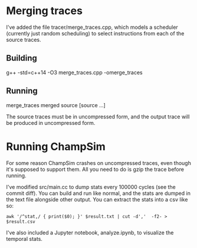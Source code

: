 # Merging traces
I've added the file tracer/merge_traces.cpp, which models a scheduler
(currently just random scheduling) to select instructions from each of the
source traces.

## Building
g++ -std=c++14 -O3 merge_traces.cpp -omerge_traces

## Running
merge_traces merged source [source ...]

The source traces must be in uncompressed form, and the output trace will be
produced in uncompressed form.

# Running ChampSim
For some reason ChampSim crashes on uncompressed traces, even though it's
supposed to support them.  All you need to do is gzip the trace before running.

I've modified src/main.cc to dump stats every 100000 cycles (see the commit
diff).  You can build and run like normal, and the stats are dumped in the text
file alongside other output.  You can extract the stats into a csv like so:

```
awk '/^stat,/ { print($0); }' $result.txt | cut -d','  -f2- > $result.csv
```

I've also included a Jupyter notebook, analyze.ipynb, to visualize the temporal
stats.
